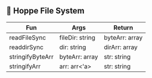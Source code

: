 ## 📂 Hoppe File System


| Fun              | Args                | Return                |
| ------------     | ----------------    | -------------------   |
| readFileSync     | fileDir: string     | byteArr: array<int>   |
| readdirSync      | dir: string         | dirArr: array<string> |
| stringifyByteArr | byteArr: array<int> | str: string           |
| stringifyArr     | arr: arr<'a>        | str: string           |
